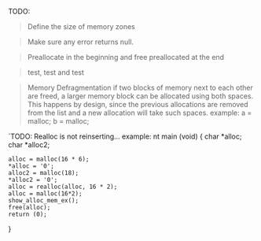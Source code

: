 TODO:

> Define the size of memory zones

> Make sure any error returns null.

> Preallocate in the beginning and free preallocated at the end

> test, test and test



> Memory Defragmentation
> if two blocks of memory next to each other are freed, 
> a larger memory block can be allocated using both spaces. This happens by design, since the previous allocations are removed from the list and a new allocation will take such spaces.
> example:
> a = malloc;
> b = malloc;
> 


`TODO:
Realloc is not reinserting... example:
nt main (void)
{
	char *alloc;
	char *alloc2;

	alloc = malloc(16 * 6);
	*alloc = '0';
	alloc2 = malloc(18);
	*alloc2 = '0';
	alloc = realloc(alloc, 16 * 2);
	alloc = malloc(16*2);
	show_alloc_mem_ex();
	free(alloc);
	return (0);
}



